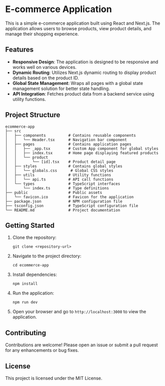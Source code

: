 # E-commerce Application

This is a simple e-commerce application built using React and Next.js. The application allows users to browse products, view product details, and manage their shopping experience.

## Features

- **Responsive Design**: The application is designed to be responsive and works well on various devices.
- **Dynamic Routing**: Utilizes Next.js dynamic routing to display product details based on the product ID.
- **Global State Management**: Wraps all pages with a global state management solution for better state handling.
- **API Integration**: Fetches product data from a backend service using utility functions.

## Project Structure

```
ecommerce-app
├── src
│   ├── components          # Contains reusable components
│   │   └── Header.tsx      # Navigation bar component
│   ├── pages               # Contains application pages
│   │   ├── _app.tsx        # Custom App component for global styles
│   │   ├── index.tsx       # Home page displaying featured products
│   │   └── product
│   │       └── [id].tsx    # Product detail page
│   ├── styles              # Contains global styles
│   │   └── globals.css      # Global CSS styles
│   ├── utils               # Utility functions
│   │   └── api.ts          # API call functions
│   └── types               # TypeScript interfaces
│       └── index.ts        # Type definitions
├── public                  # Public assets
│   └── favicon.ico         # Favicon for the application
├── package.json            # NPM configuration file
├── tsconfig.json           # TypeScript configuration file
└── README.md               # Project documentation
```

## Getting Started

1. Clone the repository:
   ```
   git clone <repository-url>
   ```

2. Navigate to the project directory:
   ```
   cd ecommerce-app
   ```

3. Install dependencies:
   ```
   npm install
   ```

4. Run the application:
   ```
   npm run dev
   ```

5. Open your browser and go to `http://localhost:3000` to view the application.

## Contributing

Contributions are welcome! Please open an issue or submit a pull request for any enhancements or bug fixes.

## License

This project is licensed under the MIT License.